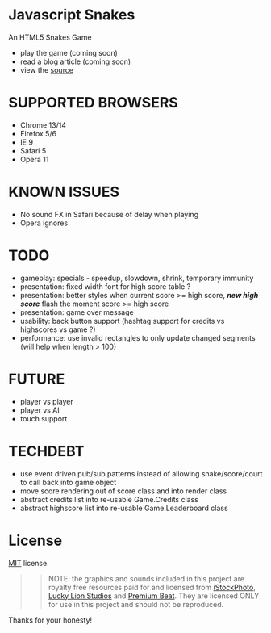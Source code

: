 Javascript Snakes
=================

An HTML5 Snakes Game

 * play the game (coming soon)
 * read a blog article (coming soon)
 * view the [source](https://github.com/jakesgordon/javascript-snakes)

SUPPORTED BROWSERS
==================

 - Chrome 13/14
 - Firefox 5/6
 - IE 9
 - Safari 5
 - Opera 11

KNOWN ISSUES
============

 - No sound FX in Safari because of delay when playing <audio> elements
 - Opera ignores <audio> volume and plays music/sounds very loud

TODO
====
 * gameplay:     specials - speedup, slowdown, shrink, temporary immunity
 * presentation: fixed width font for high score table ?
 * presentation: better styles when current score >= high score, ***new high score*** flash the moment score >= high score
 * presentation: game over message
 * usability:    back button support (hashtag support for credits vs highscores vs game ?)
 * performance:  use invalid rectangles to only update changed segments (will help when length > 100)

FUTURE
======
 * player vs player
 * player vs AI
 * touch support

TECHDEBT
========
 * use event driven pub/sub patterns instead of allowing snake/score/court to call back into game object
 * move score rendering out of score class and into render class
 * abstract credits   list into re-usable Game.Credits class
 * abstract highscore list into re-usable Game.Leaderboard class

License
=======

[MIT](http://en.wikipedia.org/wiki/MIT_License) license.

>> NOTE: the graphics and sounds included in this project are royalty free resources paid
for and licensed from [iStockPhoto](http://istockphoto.com), [Lucky Lion Studios](http://luckylionstudios.com/) and
[Premium Beat](http://www.premiumbeat.com/). They are licensed ONLY for use in this project
and should not be reproduced.

Thanks for your honesty!


